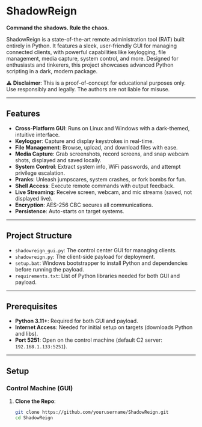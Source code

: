 # ShadowReign

**Command the shadows. Rule the chaos.**

ShadowReign is a state-of-the-art remote administration tool (RAT) built entirely in Python. It features a sleek, user-friendly GUI for managing connected clients, with powerful capabilities like keylogging, file management, media capture, system control, and more. Designed for enthusiasts and tinkerers, this project showcases advanced Python scripting in a dark, modern package.

⚠️ **Disclaimer**: This is a proof-of-concept for educational purposes only. Use responsibly and legally. The authors are not liable for misuse.

---

## Features

- **Cross-Platform GUI**: Runs on Linux and Windows with a dark-themed, intuitive interface.
- **Keylogger**: Capture and display keystrokes in real-time.
- **File Management**: Browse, upload, and download files with ease.
- **Media Capture**: Grab screenshots, record screens, and snap webcam shots, displayed and saved locally.
- **System Control**: Extract system info, WiFi passwords, and attempt privilege escalation.
- **Pranks**: Unleash jumpscares, system crashes, or fork bombs for fun.
- **Shell Access**: Execute remote commands with output feedback.
- **Live Streaming**: Receive screen, webcam, and mic streams (saved, not displayed live).
- **Encryption**: AES-256 CBC secures all communications.
- **Persistence**: Auto-starts on target systems.

---

## Project Structure

- `shadowreign_gui.py`: The control center GUI for managing clients.
- `shadowreign.py`: The client-side payload for deployment.
- `setup.bat`: Windows bootstrapper to install Python and dependencies before running the payload.
- `requirements.txt`: List of Python libraries needed for both GUI and payload.

---

## Prerequisites

- **Python 3.11+**: Required for both GUI and payload.
- **Internet Access**: Needed for initial setup on targets (downloads Python and libs).
- **Port 5251**: Open on the control machine (default C2 server: `192.168.1.133:5251`).

---

## Setup

### Control Machine (GUI)
1. **Clone the Repo**:
   ```bash
   git clone https://github.com/yourusername/ShadowReign.git
   cd ShadowReign
